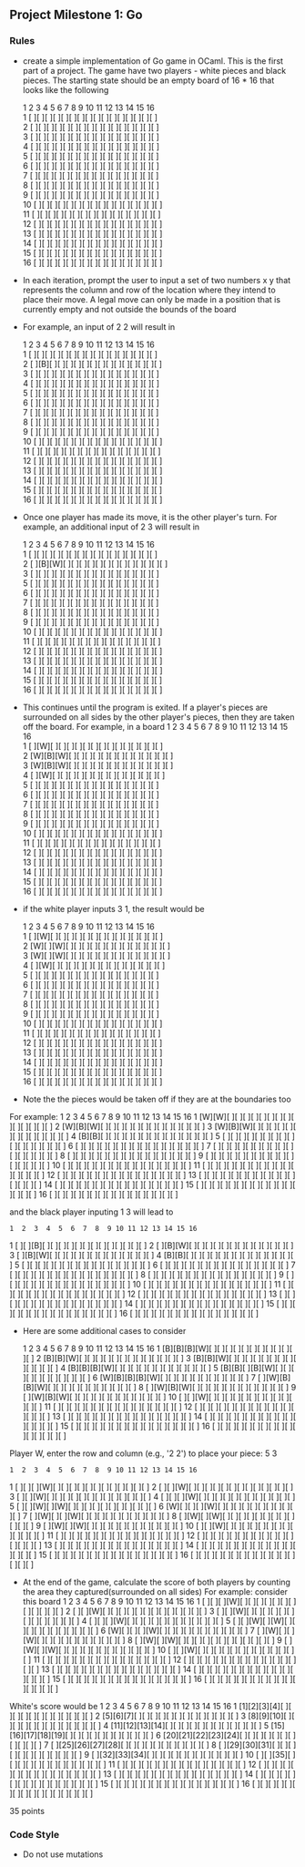 Project Milestone 1: Go
--------------------------------

### Rules
- create a simple implementation of Go game in OCaml. This is the first part of a project. The game have two players - white pieces and black pieces. The starting state should be an empty board of 16 * 16 that looks like the following

     1  2  3  4  5  6  7  8  9 10 11 12 13 14 15 16 <br>
 1 [ ][ ][ ][ ][ ][ ][ ][ ][ ][ ][ ][ ][ ][ ][ ][ ] <br>
 2 [ ][ ][ ][ ][ ][ ][ ][ ][ ][ ][ ][ ][ ][ ][ ][ ] <br>
 3 [ ][ ][ ][ ][ ][ ][ ][ ][ ][ ][ ][ ][ ][ ][ ][ ] <br>
 4 [ ][ ][ ][ ][ ][ ][ ][ ][ ][ ][ ][ ][ ][ ][ ][ ] <br>
 5 [ ][ ][ ][ ][ ][ ][ ][ ][ ][ ][ ][ ][ ][ ][ ][ ] <br>
 6 [ ][ ][ ][ ][ ][ ][ ][ ][ ][ ][ ][ ][ ][ ][ ][ ] <br>
 7 [ ][ ][ ][ ][ ][ ][ ][ ][ ][ ][ ][ ][ ][ ][ ][ ] <br>
 8 [ ][ ][ ][ ][ ][ ][ ][ ][ ][ ][ ][ ][ ][ ][ ][ ] <br>
 9 [ ][ ][ ][ ][ ][ ][ ][ ][ ][ ][ ][ ][ ][ ][ ][ ] <br>
10 [ ][ ][ ][ ][ ][ ][ ][ ][ ][ ][ ][ ][ ][ ][ ][ ] <br>
11 [ ][ ][ ][ ][ ][ ][ ][ ][ ][ ][ ][ ][ ][ ][ ][ ] <br>
12 [ ][ ][ ][ ][ ][ ][ ][ ][ ][ ][ ][ ][ ][ ][ ][ ] <br>
13 [ ][ ][ ][ ][ ][ ][ ][ ][ ][ ][ ][ ][ ][ ][ ][ ] <br>
14 [ ][ ][ ][ ][ ][ ][ ][ ][ ][ ][ ][ ][ ][ ][ ][ ] <br>
15 [ ][ ][ ][ ][ ][ ][ ][ ][ ][ ][ ][ ][ ][ ][ ][ ] <br>
16 [ ][ ][ ][ ][ ][ ][ ][ ][ ][ ][ ][ ][ ][ ][ ][ ] <br>

- In each iteration, prompt the user to input a set of two numbers x y that represents the column and row of the location where they intend to place their move. 
A legal move can only be made in a position that is currently empty and not outside the bounds of the board

- For example, an input of 2 2 will result in 

    1  2  3  4  5  6  7  8  9 10 11 12 13 14 15 16  <br>
 1 [ ][ ][ ][ ][ ][ ][ ][ ][ ][ ][ ][ ][ ][ ][ ][ ] <br>
 2 [ ][B][ ][ ][ ][ ][ ][ ][ ][ ][ ][ ][ ][ ][ ][ ] <br>
 3 [ ][ ][ ][ ][ ][ ][ ][ ][ ][ ][ ][ ][ ][ ][ ][ ] <br>
 4 [ ][ ][ ][ ][ ][ ][ ][ ][ ][ ][ ][ ][ ][ ][ ][ ] <br>
 5 [ ][ ][ ][ ][ ][ ][ ][ ][ ][ ][ ][ ][ ][ ][ ][ ] <br>
 6 [ ][ ][ ][ ][ ][ ][ ][ ][ ][ ][ ][ ][ ][ ][ ][ ] <br>
 7 [ ][ ][ ][ ][ ][ ][ ][ ][ ][ ][ ][ ][ ][ ][ ][ ] <br>
 8 [ ][ ][ ][ ][ ][ ][ ][ ][ ][ ][ ][ ][ ][ ][ ][ ] <br>
 9 [ ][ ][ ][ ][ ][ ][ ][ ][ ][ ][ ][ ][ ][ ][ ][ ] <br>
10 [ ][ ][ ][ ][ ][ ][ ][ ][ ][ ][ ][ ][ ][ ][ ][ ] <br>
11 [ ][ ][ ][ ][ ][ ][ ][ ][ ][ ][ ][ ][ ][ ][ ][ ] <br>
12 [ ][ ][ ][ ][ ][ ][ ][ ][ ][ ][ ][ ][ ][ ][ ][ ] <br>
13 [ ][ ][ ][ ][ ][ ][ ][ ][ ][ ][ ][ ][ ][ ][ ][ ] <br>
14 [ ][ ][ ][ ][ ][ ][ ][ ][ ][ ][ ][ ][ ][ ][ ][ ] <br>
15 [ ][ ][ ][ ][ ][ ][ ][ ][ ][ ][ ][ ][ ][ ][ ][ ] <br>
16 [ ][ ][ ][ ][ ][ ][ ][ ][ ][ ][ ][ ][ ][ ][ ][ ] <br>

- Once one player has made its move, it is the other player's turn. 
For example, an additional input of 2 3 will result in

    1  2  3  4  5  6  7  8  9 10 11 12 13 14 15 16  <br>
 1 [ ][ ][ ][ ][ ][ ][ ][ ][ ][ ][ ][ ][ ][ ][ ][ ] <br>
 2 [ ][B][W][ ][ ][ ][ ][ ][ ][ ][ ][ ][ ][ ][ ][ ] <br>
 3 [ ][ ][ ][ ][ ][ ][ ][ ][ ][ ][ ][ ][ ][ ][ ][ ] <br> 
 5 [ ][ ][ ][ ][ ][ ][ ][ ][ ][ ][ ][ ][ ][ ][ ][ ] <br>
 6 [ ][ ][ ][ ][ ][ ][ ][ ][ ][ ][ ][ ][ ][ ][ ][ ] <br>
 7 [ ][ ][ ][ ][ ][ ][ ][ ][ ][ ][ ][ ][ ][ ][ ][ ] <br>
 8 [ ][ ][ ][ ][ ][ ][ ][ ][ ][ ][ ][ ][ ][ ][ ][ ] <br>
 9 [ ][ ][ ][ ][ ][ ][ ][ ][ ][ ][ ][ ][ ][ ][ ][ ] <br>
10 [ ][ ][ ][ ][ ][ ][ ][ ][ ][ ][ ][ ][ ][ ][ ][ ] <br>
11 [ ][ ][ ][ ][ ][ ][ ][ ][ ][ ][ ][ ][ ][ ][ ][ ] <br>
12 [ ][ ][ ][ ][ ][ ][ ][ ][ ][ ][ ][ ][ ][ ][ ][ ] <br>
13 [ ][ ][ ][ ][ ][ ][ ][ ][ ][ ][ ][ ][ ][ ][ ][ ] <br>
14 [ ][ ][ ][ ][ ][ ][ ][ ][ ][ ][ ][ ][ ][ ][ ][ ] <br>
15 [ ][ ][ ][ ][ ][ ][ ][ ][ ][ ][ ][ ][ ][ ][ ][ ] <br>
16 [ ][ ][ ][ ][ ][ ][ ][ ][ ][ ][ ][ ][ ][ ][ ][ ] <br>

- This continues until the program is exited. If a player's pieces are surrounded on all sides by the other player's pieces, then they are taken off the board.
For example, in a board
    1  2  3  4  5  6  7  8  9 10 11 12 13 14 15 16  <br>
 1 [ ][W][ ][ ][ ][ ][ ][ ][ ][ ][ ][ ][ ][ ][ ][ ] <br>
 2 [W][B][W][ ][ ][ ][ ][ ][ ][ ][ ][ ][ ][ ][ ][ ] <br>
 3 [W][B][W][ ][ ][ ][ ][ ][ ][ ][ ][ ][ ][ ][ ][ ] <br>
 4 [ ][W][ ][ ][ ][ ][ ][ ][ ][ ][ ][ ][ ][ ][ ][ ] <br>
 5 [ ][ ][ ][ ][ ][ ][ ][ ][ ][ ][ ][ ][ ][ ][ ][ ] <br>
 6 [ ][ ][ ][ ][ ][ ][ ][ ][ ][ ][ ][ ][ ][ ][ ][ ] <br>
 7 [ ][ ][ ][ ][ ][ ][ ][ ][ ][ ][ ][ ][ ][ ][ ][ ] <br>
 8 [ ][ ][ ][ ][ ][ ][ ][ ][ ][ ][ ][ ][ ][ ][ ][ ] <br>
 9 [ ][ ][ ][ ][ ][ ][ ][ ][ ][ ][ ][ ][ ][ ][ ][ ] <br>
10 [ ][ ][ ][ ][ ][ ][ ][ ][ ][ ][ ][ ][ ][ ][ ][ ] <br>
11 [ ][ ][ ][ ][ ][ ][ ][ ][ ][ ][ ][ ][ ][ ][ ][ ] <br>
12 [ ][ ][ ][ ][ ][ ][ ][ ][ ][ ][ ][ ][ ][ ][ ][ ] <br>
13 [ ][ ][ ][ ][ ][ ][ ][ ][ ][ ][ ][ ][ ][ ][ ][ ] <br>
14 [ ][ ][ ][ ][ ][ ][ ][ ][ ][ ][ ][ ][ ][ ][ ][ ] <br>
15 [ ][ ][ ][ ][ ][ ][ ][ ][ ][ ][ ][ ][ ][ ][ ][ ] <br>
16 [ ][ ][ ][ ][ ][ ][ ][ ][ ][ ][ ][ ][ ][ ][ ][ ] <br>

- if the white player inputs 3 1, the result would be

    1  2  3  4  5  6  7  8  9 10 11 12 13 14 15 16  <br>
 1 [ ][W][ ][ ][ ][ ][ ][ ][ ][ ][ ][ ][ ][ ][ ][ ] <br>
 2 [W][ ][W][ ][ ][ ][ ][ ][ ][ ][ ][ ][ ][ ][ ][ ] <br>
 3 [W][ ][W][ ][ ][ ][ ][ ][ ][ ][ ][ ][ ][ ][ ][ ] <br>
 4 [ ][W][ ][ ][ ][ ][ ][ ][ ][ ][ ][ ][ ][ ][ ][ ] <br>
 5 [ ][ ][ ][ ][ ][ ][ ][ ][ ][ ][ ][ ][ ][ ][ ][ ] <br>
 6 [ ][ ][ ][ ][ ][ ][ ][ ][ ][ ][ ][ ][ ][ ][ ][ ] <br>
 7 [ ][ ][ ][ ][ ][ ][ ][ ][ ][ ][ ][ ][ ][ ][ ][ ] <br>
 8 [ ][ ][ ][ ][ ][ ][ ][ ][ ][ ][ ][ ][ ][ ][ ][ ] <br>
 9 [ ][ ][ ][ ][ ][ ][ ][ ][ ][ ][ ][ ][ ][ ][ ][ ] <br>
10 [ ][ ][ ][ ][ ][ ][ ][ ][ ][ ][ ][ ][ ][ ][ ][ ] <br>
11 [ ][ ][ ][ ][ ][ ][ ][ ][ ][ ][ ][ ][ ][ ][ ][ ] <br>
12 [ ][ ][ ][ ][ ][ ][ ][ ][ ][ ][ ][ ][ ][ ][ ][ ] <br>
13 [ ][ ][ ][ ][ ][ ][ ][ ][ ][ ][ ][ ][ ][ ][ ][ ] <br>
14 [ ][ ][ ][ ][ ][ ][ ][ ][ ][ ][ ][ ][ ][ ][ ][ ] <br>
15 [ ][ ][ ][ ][ ][ ][ ][ ][ ][ ][ ][ ][ ][ ][ ][ ] <br>
16 [ ][ ][ ][ ][ ][ ][ ][ ][ ][ ][ ][ ][ ][ ][ ][ ] <br>

- Note the the pieces would be taken off if they are at the boundaries too

For example:
    1  2  3  4  5  6  7  8  9 10 11 12 13 14 15 16 
 1 [W][W][ ][ ][ ][ ][ ][ ][ ][ ][ ][ ][ ][ ][ ][ ]
 2 [W][B][W][ ][ ][ ][ ][ ][ ][ ][ ][ ][ ][ ][ ][ ]
 3 [W][B][W][ ][ ][ ][ ][ ][ ][ ][ ][ ][ ][ ][ ][ ]
 4 [B][B][ ][ ][ ][ ][ ][ ][ ][ ][ ][ ][ ][ ][ ][ ]
 5 [ ][ ][ ][ ][ ][ ][ ][ ][ ][ ][ ][ ][ ][ ][ ][ ]
 6 [ ][ ][ ][ ][ ][ ][ ][ ][ ][ ][ ][ ][ ][ ][ ][ ]
 7 [ ][ ][ ][ ][ ][ ][ ][ ][ ][ ][ ][ ][ ][ ][ ][ ]
 8 [ ][ ][ ][ ][ ][ ][ ][ ][ ][ ][ ][ ][ ][ ][ ][ ]
 9 [ ][ ][ ][ ][ ][ ][ ][ ][ ][ ][ ][ ][ ][ ][ ][ ]
10 [ ][ ][ ][ ][ ][ ][ ][ ][ ][ ][ ][ ][ ][ ][ ][ ]
11 [ ][ ][ ][ ][ ][ ][ ][ ][ ][ ][ ][ ][ ][ ][ ][ ]
12 [ ][ ][ ][ ][ ][ ][ ][ ][ ][ ][ ][ ][ ][ ][ ][ ]
13 [ ][ ][ ][ ][ ][ ][ ][ ][ ][ ][ ][ ][ ][ ][ ][ ]
14 [ ][ ][ ][ ][ ][ ][ ][ ][ ][ ][ ][ ][ ][ ][ ][ ]
15 [ ][ ][ ][ ][ ][ ][ ][ ][ ][ ][ ][ ][ ][ ][ ][ ]
16 [ ][ ][ ][ ][ ][ ][ ][ ][ ][ ][ ][ ][ ][ ][ ][ ]

and the black player inputing 1 3 will lead to

    1  2  3  4  5  6  7  8  9 10 11 12 13 14 15 16 
 1 [ ][ ][B][ ][ ][ ][ ][ ][ ][ ][ ][ ][ ][ ][ ][ ]
 2 [ ][B][W][ ][ ][ ][ ][ ][ ][ ][ ][ ][ ][ ][ ][ ]
 3 [ ][B][W][ ][ ][ ][ ][ ][ ][ ][ ][ ][ ][ ][ ][ ]
 4 [B][B][ ][ ][ ][ ][ ][ ][ ][ ][ ][ ][ ][ ][ ][ ]
 5 [ ][ ][ ][ ][ ][ ][ ][ ][ ][ ][ ][ ][ ][ ][ ][ ]
 6 [ ][ ][ ][ ][ ][ ][ ][ ][ ][ ][ ][ ][ ][ ][ ][ ]
 7 [ ][ ][ ][ ][ ][ ][ ][ ][ ][ ][ ][ ][ ][ ][ ][ ]
 8 [ ][ ][ ][ ][ ][ ][ ][ ][ ][ ][ ][ ][ ][ ][ ][ ]
 9 [ ][ ][ ][ ][ ][ ][ ][ ][ ][ ][ ][ ][ ][ ][ ][ ]
10 [ ][ ][ ][ ][ ][ ][ ][ ][ ][ ][ ][ ][ ][ ][ ][ ]
11 [ ][ ][ ][ ][ ][ ][ ][ ][ ][ ][ ][ ][ ][ ][ ][ ]
12 [ ][ ][ ][ ][ ][ ][ ][ ][ ][ ][ ][ ][ ][ ][ ][ ]
13 [ ][ ][ ][ ][ ][ ][ ][ ][ ][ ][ ][ ][ ][ ][ ][ ]
14 [ ][ ][ ][ ][ ][ ][ ][ ][ ][ ][ ][ ][ ][ ][ ][ ]
15 [ ][ ][ ][ ][ ][ ][ ][ ][ ][ ][ ][ ][ ][ ][ ][ ]
16 [ ][ ][ ][ ][ ][ ][ ][ ][ ][ ][ ][ ][ ][ ][ ][ ]

- Here are some additional cases to consider

    1  2  3  4  5  6  7  8  9 10 11 12 13 14 15 16 
 1 [B][B][B][W][ ][ ][ ][ ][ ][ ][ ][ ][ ][ ][ ][ ]
 2 [B][B][W][ ][ ][ ][ ][ ][ ][ ][ ][ ][ ][ ][ ][ ]
 3 [B][B][W][ ][ ][ ][ ][ ][ ][ ][ ][ ][ ][ ][ ][ ]
 4 [B][B][B][W][ ][ ][ ][ ][ ][ ][ ][ ][ ][ ][ ][ ]
 5 [B][B][ ][B][W][ ][ ][ ][ ][ ][ ][ ][ ][ ][ ][ ]
 6 [W][B][B][B][W][ ][ ][ ][ ][ ][ ][ ][ ][ ][ ][ ]
 7 [ ][W][B][B][W][ ][ ][ ][ ][ ][ ][ ][ ][ ][ ][ ]
 8 [ ][W][B][W][ ][ ][ ][ ][ ][ ][ ][ ][ ][ ][ ][ ]
 9 [ ][W][B][W][ ][ ][ ][ ][ ][ ][ ][ ][ ][ ][ ][ ]
10 [ ][ ][W][ ][ ][ ][ ][ ][ ][ ][ ][ ][ ][ ][ ][ ]
11 [ ][ ][ ][ ][ ][ ][ ][ ][ ][ ][ ][ ][ ][ ][ ][ ]
12 [ ][ ][ ][ ][ ][ ][ ][ ][ ][ ][ ][ ][ ][ ][ ][ ]
13 [ ][ ][ ][ ][ ][ ][ ][ ][ ][ ][ ][ ][ ][ ][ ][ ]
14 [ ][ ][ ][ ][ ][ ][ ][ ][ ][ ][ ][ ][ ][ ][ ][ ]
15 [ ][ ][ ][ ][ ][ ][ ][ ][ ][ ][ ][ ][ ][ ][ ][ ]
16 [ ][ ][ ][ ][ ][ ][ ][ ][ ][ ][ ][ ][ ][ ][ ][ ]

Player W, enter the row and column (e.g., '2 2') to place your piece: 5 3

    1  2  3  4  5  6  7  8  9 10 11 12 13 14 15 16 
 1 [ ][ ][ ][W][ ][ ][ ][ ][ ][ ][ ][ ][ ][ ][ ][ ]
 2 [ ][ ][W][ ][ ][ ][ ][ ][ ][ ][ ][ ][ ][ ][ ][ ]
 3 [ ][ ][W][ ][ ][ ][ ][ ][ ][ ][ ][ ][ ][ ][ ][ ]
 4 [ ][ ][ ][W][ ][ ][ ][ ][ ][ ][ ][ ][ ][ ][ ][ ]
 5 [ ][ ][W][ ][W][ ][ ][ ][ ][ ][ ][ ][ ][ ][ ][ ]
 6 [W][ ][ ][ ][W][ ][ ][ ][ ][ ][ ][ ][ ][ ][ ][ ]
 7 [ ][W][ ][ ][W][ ][ ][ ][ ][ ][ ][ ][ ][ ][ ][ ]
 8 [ ][W][ ][W][ ][ ][ ][ ][ ][ ][ ][ ][ ][ ][ ][ ]
 9 [ ][W][ ][W][ ][ ][ ][ ][ ][ ][ ][ ][ ][ ][ ][ ]
10 [ ][ ][W][ ][ ][ ][ ][ ][ ][ ][ ][ ][ ][ ][ ][ ]
11 [ ][ ][ ][ ][ ][ ][ ][ ][ ][ ][ ][ ][ ][ ][ ][ ]
12 [ ][ ][ ][ ][ ][ ][ ][ ][ ][ ][ ][ ][ ][ ][ ][ ]
13 [ ][ ][ ][ ][ ][ ][ ][ ][ ][ ][ ][ ][ ][ ][ ][ ]
14 [ ][ ][ ][ ][ ][ ][ ][ ][ ][ ][ ][ ][ ][ ][ ][ ]
15 [ ][ ][ ][ ][ ][ ][ ][ ][ ][ ][ ][ ][ ][ ][ ][ ]
16 [ ][ ][ ][ ][ ][ ][ ][ ][ ][ ][ ][ ][ ][ ][ ][ ]

- At the end of the game, calculate the score of both players by counting the area they captured(surrounded on all sides)
For example: consider this board
    1  2  3  4  5  6  7  8  9 10 11 12 13 14 15 16 
 1 [ ][ ][ ][W][ ][ ][ ][ ][ ][ ][ ][ ][ ][ ][ ][ ]
 2 [ ][ ][W][ ][ ][ ][ ][ ][ ][ ][ ][ ][ ][ ][ ][ ]
 3 [ ][ ][W][ ][ ][ ][ ][ ][ ][ ][ ][ ][ ][ ][ ][ ]
 4 [ ][ ][ ][W][ ][ ][ ][ ][ ][ ][ ][ ][ ][ ][ ][ ]
 5 [ ][ ][W][ ][W][ ][ ][ ][ ][ ][ ][ ][ ][ ][ ][ ]
 6 [W][ ][ ][ ][W][ ][ ][ ][ ][ ][ ][ ][ ][ ][ ][ ]
 7 [ ][W][ ][ ][W][ ][ ][ ][ ][ ][ ][ ][ ][ ][ ][ ]
 8 [ ][W][ ][W][ ][ ][ ][ ][ ][ ][ ][ ][ ][ ][ ][ ]
 9 [ ][W][ ][W][ ][ ][ ][ ][ ][ ][ ][ ][ ][ ][ ][ ]
10 [ ][ ][W][ ][ ][ ][ ][ ][ ][ ][ ][ ][ ][ ][ ][ ]
11 [ ][ ][ ][ ][ ][ ][ ][ ][ ][ ][ ][ ][ ][ ][ ][ ]
12 [ ][ ][ ][ ][ ][ ][ ][ ][ ][ ][ ][ ][ ][ ][ ][ ]
13 [ ][ ][ ][ ][ ][ ][ ][ ][ ][ ][ ][ ][ ][ ][ ][ ]
14 [ ][ ][ ][ ][ ][ ][ ][ ][ ][ ][ ][ ][ ][ ][ ][ ]
15 [ ][ ][ ][ ][ ][ ][ ][ ][ ][ ][ ][ ][ ][ ][ ][ ]
16 [ ][ ][ ][ ][ ][ ][ ][ ][ ][ ][ ][ ][ ][ ][ ][ ]

White's score would be
    1  2  3  4  5  6  7  8  9 10 11 12 13 14 15 16 
 1 [1][2][3][4][ ][ ][ ][ ][ ][ ][ ][ ][ ][ ][ ][ ]
 2 [5][6][7][ ][ ][ ][ ][ ][ ][ ][ ][ ][ ][ ][ ][ ]
 3 [8][9][10][ ][ ][ ][ ][ ][ ][ ][ ][ ][ ][ ][ ][ ]
 4 [11][12][13][14][ ][ ][ ][ ][ ][ ][ ][ ][ ][ ][ ][ ]
 5 [15][16][17][18][19][ ][ ][ ][ ][ ][ ][ ][ ][ ][ ][ ]
 6 [20][21][22][23][24][ ][ ][ ][ ][ ][ ][ ][ ][ ][ ][ ]
 7 [ ][25][26][27][28][ ][ ][ ][ ][ ][ ][ ][ ][ ][ ][ ]
 8 [ ][29][30][31][ ][ ][ ][ ][ ][ ][ ][ ][ ][ ][ ][ ]
 9 [ ][32][33][34][ ][ ][ ][ ][ ][ ][ ][ ][ ][ ][ ][ ]
10 [ ][ ][35][ ][ ][ ][ ][ ][ ][ ][ ][ ][ ][ ][ ][ ]
11 [ ][ ][ ][ ][ ][ ][ ][ ][ ][ ][ ][ ][ ][ ][ ][ ]
12 [ ][ ][ ][ ][ ][ ][ ][ ][ ][ ][ ][ ][ ][ ][ ][ ]
13 [ ][ ][ ][ ][ ][ ][ ][ ][ ][ ][ ][ ][ ][ ][ ][ ]
14 [ ][ ][ ][ ][ ][ ][ ][ ][ ][ ][ ][ ][ ][ ][ ][ ]
15 [ ][ ][ ][ ][ ][ ][ ][ ][ ][ ][ ][ ][ ][ ][ ][ ]
16 [ ][ ][ ][ ][ ][ ][ ][ ][ ][ ][ ][ ][ ][ ][ ][ ]

35 points

### Code Style
- Do not use mutations
